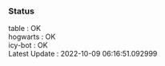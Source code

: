 ### Status


table : OK  
hogwarts : OK  
icy-bot : OK  
Latest Update : 2022-10-09 06:16:51.092999

